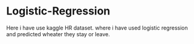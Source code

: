 # Logistic-Regression

Here i have use kaggle HR dataset.
where i have used logistic regression and predicted wheater they stay or leave.
